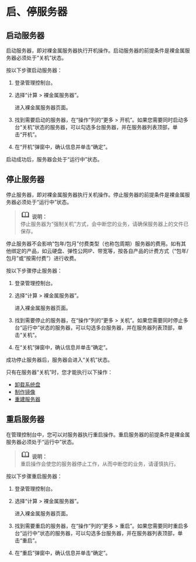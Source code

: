 # 启、停服务器<a name="ZH-CN_TOPIC_0140740387"></a>

## 启动服务器<a name="section4849173111184"></a>

启动服务器，即对裸金属服务器执行开机操作。启动服务器的前提条件是裸金属服务器必须处于“关机”状态。

按以下步骤启动服务器：

1.  登录管理控制台。
2.  选择“计算 \> 裸金属服务器”。

    进入裸金属服务器页面。

3.  找到需要启动的服务器，在“操作”列的“更多 \> 开机”。如果您需要同时启动多台“关机”状态的服务器，可以勾选多台服务器，并在服务器列表顶部，单击“开机”。
4.  在“开机”弹窗中，确认信息并单击“确定”。

启动成功后，服务器会处于“运行中”状态。

## 停止服务器<a name="section1594542712193"></a>

停止服务器，即对裸金属服务器执行关机操作。停止服务器的前提条件是裸金属服务器必须处于“运行中”状态。

>![](public_sys-resources/icon-note.gif) **说明：**   
>停止服务器为“强制关机”方式，会中断您的业务，请确保服务器上的文件已保存。  

停止服务器不会影响“包年/包月”付费类型（也称包周期）服务器的费用。如有其他绑定的产品，如云硬盘、弹性公网IP、带宽等，按各自产品的计费方式（“包年/包月”或“按需付费”）进行收费。

按以下步骤停止服务器：

1.  登录管理控制台。
2.  选择“计算 \> 裸金属服务器”。

    进入裸金属服务器页面。

3.  找到需要停止的服务器，在“操作”列的“更多 \> 关机”。如果您需要同时停止多台“运行中”状态的服务器，可以勾选多台服务器，并在服务器列表顶部，单击“关机”。
4.  在“关机”弹窗中，确认信息并单击“确定”。

成功停止服务器后，服务器会进入“关机”状态。

只有在服务器“关机”时，您才能执行以下操作：

-   [卸载系统盘](卸载数据盘.md)
-   [制作镜像](通过裸金属服务器创建私有镜像.md)
-   [重建服务器](重建服务器.md)

## 重启服务器<a name="section13951336121912"></a>

在管理控制台中，您可以对服务器执行重启操作。重启服务器的前提条件是裸金属服务器必须处于“运行中”状态。

>![](public_sys-resources/icon-note.gif) **说明：**   
>重启操作会使您的服务器停止工作，从而中断您的业务，请谨慎执行。  

按以下步骤重启服务器：

1.  登录管理控制台。
2.  选择“计算 \> 裸金属服务器”。

    进入裸金属服务器页面。

3.  找到需要重启的服务器，在“操作”列的“更多 \> 重启”。如果您需要同时重启多台“运行中”状态的服务器，可以勾选多台服务器，并在服务器列表顶部，单击“重启”。
4.  在“重启”弹窗中，确认信息并单击“确定”。

